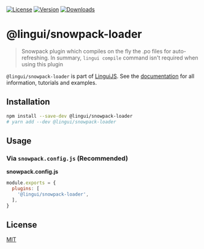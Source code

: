 [![License][badge-license]][license]
[![Version][badge-version]][package]
[![Downloads][badge-downloads]][package]

# @lingui/snowpack-loader

> Snowpack plugin which compiles on the fly the .po files for auto-refreshing. In summary, `lingui compile` command isn't required when using this plugin

`@lingui/snowpack-loader` is part of [LinguiJS][linguijs]. See the [documentation][documentation] for all information, tutorials and examples.

## Installation

```sh
npm install --save-dev @lingui/snowpack-loader
# yarn add --dev @lingui/snowpack-loader
```

## Usage

### Via `snowpack.config.js` (Recommended)

**snowpack.config.js**

```js
module.exports = {
  plugins: [
    '@lingui/snowpack-loader',
  ],
}
```

## License

[MIT][license]

[license]: https://github.com/lingui/js-lingui/blob/main/LICENSE
[linguijs]: https://github.com/lingui/js-lingui
[documentation]: https://lingui.js.org/
[package]: https://www.npmjs.com/package/@lingui/snowpack-loader
[badge-downloads]: https://img.shields.io/npm/dw/@lingui/snowpack-loader.svg
[badge-version]: https://img.shields.io/npm/v/@lingui/snowpack-loader.svg
[badge-license]: https://img.shields.io/npm/l/@lingui/snowpack-loader.svg
